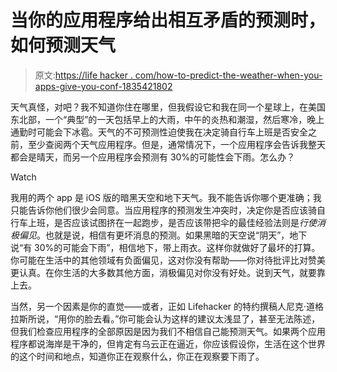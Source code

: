 # 当你的应用程序给出相互矛盾的预测时，如何预测天气

> 原文:[https://life hacker . com/how-to-predict-the-weather-when-you-apps-give-you-conf-1835421802](https://lifehacker.com/how-to-predict-the-weather-when-your-apps-give-you-conf-1835421802)

天气真怪，对吧？我不知道你住在哪里，但我假设它和我在同一个星球上，在美国东北部，一个“典型”的一天包括早上的大雨，中午的炎热和潮湿，然后寒冷，晚上通勤时可能会下冰雹。天气的不可预测性迫使我在决定骑自行车上班是否安全之前，至少查阅两个天气应用程序。但是，通常情况下，一个应用程序会告诉我整天都会是晴天，而另一个应用程序会预测有 30%的可能性会下雨。怎么办？

Watch

我用的两个 app 是 iOS 版的暗黑天空和地下天气。我不能告诉你哪个更准确；我只能告诉你他们很少会同意。当应用程序的预测发生冲突时，决定你是否应该骑自行车上班，是否应该试图挤在一起跑步，是否应该带把伞的最佳经验法则是*行使消极偏见*。也就是说，相信有更坏消息的预测。如果黑暗的天空说“阴天”，地下说“有 30%的可能会下雨”，相信地下，带上雨衣。这样你就做好了最坏的打算。你可能在生活中的其他领域有负面偏见，这对你没有帮助——你对待批评比对赞美更认真。在你生活的大多数其他方面，消极偏见对你没有好处。说到天气，就要靠上去。

当然，另一个因素是你的直觉——或者，正如 Lifehacker 的特约撰稿人尼克·道格拉斯所说，“用你的脸去看。”你可能会认为这样的建议太浅显了，甚至无法陈述，但我们检查应用程序的全部原因是因为我们不相信自己能预测天气。如果两个应用程序都说海岸是干净的，但肯定有乌云正在逼近，你应该假设你，生活在这个世界的这个时间和地点，知道你正在观察什么，你正在观察要下雨了。